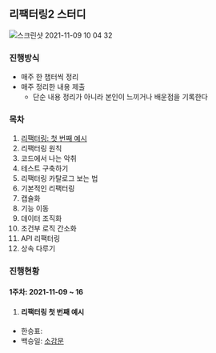 ## 리팩터링2 스터디
![스크린샷 2021-11-09 10 04 32](https://user-images.githubusercontent.com/53952734/140842807-bfe21c25-86e1-4ad9-9d90-1c739d8ec8ff.png)

### 진행방식
- 매주 한 챕터씩 정리
- 매주 정리한 내용 제출
  - 단순 내용 정리가 아니라 본인이 느끼거나 배운점을 기록한다

### 목차
1. [리팩터링: 첫 번째 예시](#리팩터링-첫-번째-예시)  
2. 리팩터링 원칙  
3. 코드에서 나는 악취  
4. 테스트 구축하기  
5. 리팩터링 카탈로그 보는 법  
6. 기본적인 리팩터링  
7. 캡슐화  
8. 기능 이동  
9. 데이터 조직화  
10. 조건부 로직 간소화  
11. API 리팩터링  
12. 상속 다루기  

### 진행현황
#### 1주차: 2021-11-09 ~ 16
1. #### 리팩터링 첫 번째 예시
  - 한승표: 
  - 백승일: <a href='https://github.com/hspyo/Refactoring2_Study/blob/main/01.%EB%A6%AC%ED%8C%A9%ED%84%B0%EB%A7%81:%EC%B2%AB%EB%B2%88%EC%A7%B8%20%EC%98%88%EC%8B%9C/%EB%B0%B1%EC%8A%B9%EC%9D%BC.md'>소감문</a>
